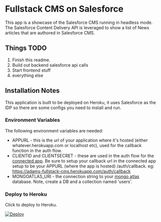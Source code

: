 # Fullstack CMS on Salesforce

This app is a showcase of the Salesforce CMS running in headless mode. The Salesforce Content Delivery API is leveraged to show a list of News articles that are authored in Salesforce CMS.

## Things TODO

1. Finish this readme.
2. Build out backend salesforce api calls
3. Start frontend stuff
4. everything else

## Installation Notes

This application is built to be deployed on Heroku, it uses Salesforce as the IDP so there are some configs you need to install and run.

### Environment Variables

The following environment variables are needed:

- APPURL - this is the url of your application where it's hosted (either whatever.herokuapp.com or localhost etc), used for the callback function in the auth flow.
- CLIENTID and CLIENTSECRET - these are used in the auth flow for the [connected app](https://help.salesforce.com/articleView?id=connected_app_create.htm&type=5). Be sure to setup your callback url in the connected app setup to be your APPURL (where the app is hosted) /auth/callback. eg: <https://adams-fullstack-cms.herokuapp.com/auth/callback>
- MONGOATLAS_URI - the connection string to your [mongo atlas](https://docs.atlas.mongodb.com/tutorial/deploy-free-tier-cluster/) database. Note, create a DB and a collection named 'users'.

### Deploy to Heroku

Click to deploy to Heroku.

[![Deploy](https://www.herokucdn.com/deploy/button.svg)](https://heroku.com/deploy?template=https://github.com/adamSellers/adams-fullstack-cms)
